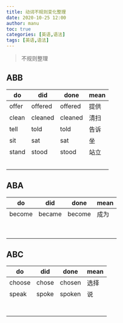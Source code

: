 ```yaml
---
title: 动词不规则变化整理
date: 2020-10-25 12:00
author: manu
toc: true
categories: [英语,语法]
tags: [英语,语法]
---
```


> 不规则整理

<!-- more -->

## ABB

| do    | did     | done    | mean |
| ----- | ------- | ------- | ---- |
| offer | offered | offered | 提供 |
| clean | cleaned | cleaned | 清扫 |
| tell  | told    | told    | 告诉 |
| sit   | sat     | sat     | 坐   |
| stand | stood   | stood   | 站立 |
|       |         |         |      |
|       |         |         |      |
|       |         |         |      |
|       |         |         |      |
|       |         |         |      |

## ABA

| do     | did    | done   | mean |
| ------ | ------ | ------ | ---- |
| become | became | become | 成为 |
|        |        |        |      |
|        |        |        |      |
|        |        |        |      |
|        |        |        |      |
|        |        |        |      |
|        |        |        |      |
|        |        |        |      |
|        |        |        |      |

## ABC

| do     | did   | done   | mean |
| ------ | ----- | ------ | ---- |
| choose | chose | chosen | 选择 |
| speak  | spoke | spoken | 说   |
|        |       |        |      |
|        |       |        |      |
|        |       |        |      |
|        |       |        |      |
|        |       |        |      |
|        |       |        |      |
|        |       |        |      |
